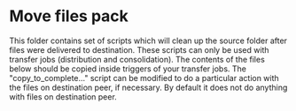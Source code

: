 # Move files pack

This folder contains set of scripts which will clean up the source folder after files were delivered to destination. These scripts can only be used with transfer jobs (distribution and consolidation). The contents of the files below should be copied inside triggers of your transfer jobs. The "copy_to_complete..." script can be modified to do a particular action with the files on destination peer, if necessary. By default it does not do anything with files on destination peer.

